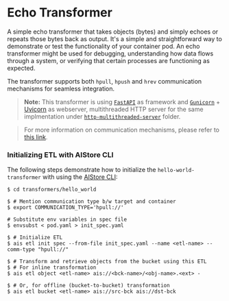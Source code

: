 # Echo Transformer

A simple echo transformer that takes objects (bytes) and simply echoes or repeats those bytes back as output. It's a simple and straightforward way to demonstrate or test the functionality of your container pod. An echo transformer might be used for debugging, understanding how data flows through a system, or verifying that certain processes are functioning as expected.

The transformer supports both `hpull`, `hpush` and `hrev` communication mechanisms for seamless integration.

> **Note:** This transformer is using [`FastAPI`](https://fastapi.tiangolo.com/) as framework and [`Gunicorn`](https://gunicorn.org/) + [Uvicorn](https://www.uvicorn.org/) as webserver, multithreaded HTTP server for the same implmentation under [`http-multithreaded-server`](/http-multithreaded-server/) folder.

> For more information on communication mechanisms, please refer to [this link](https://github.com/NVIDIA/aistore/blob/master/docs/etl.md#communication-mechanisms).

### Initializing ETL with AIStore CLI

The following steps demonstrate how to initialize the `hello-world-transformer` with using the [AIStore CLI](https://github.com/NVIDIA/aistore/blob/master/docs/cli.md):

```!bash
$ cd transformers/hello_world

$ # Mention communication type b/w target and container
$ export COMMUNICATION_TYPE='hpull://'

# Substitute env variables in spec file
$ envsubst < pod.yaml > init_spec.yaml

$ # Initialize ETL
$ ais etl init spec --from-file init_spec.yaml --name <etl-name> --comm-type "hpull://"

$ # Transform and retrieve objects from the bucket using this ETL
$ # For inline transformation
$ ais etl object <etl-name> ais://<bck-name>/<obj-name>.<ext> -

$ # Or, for offline (bucket-to-bucket) transformation
$ ais etl bucket <etl-name> ais://src-bck ais://dst-bck 
```
